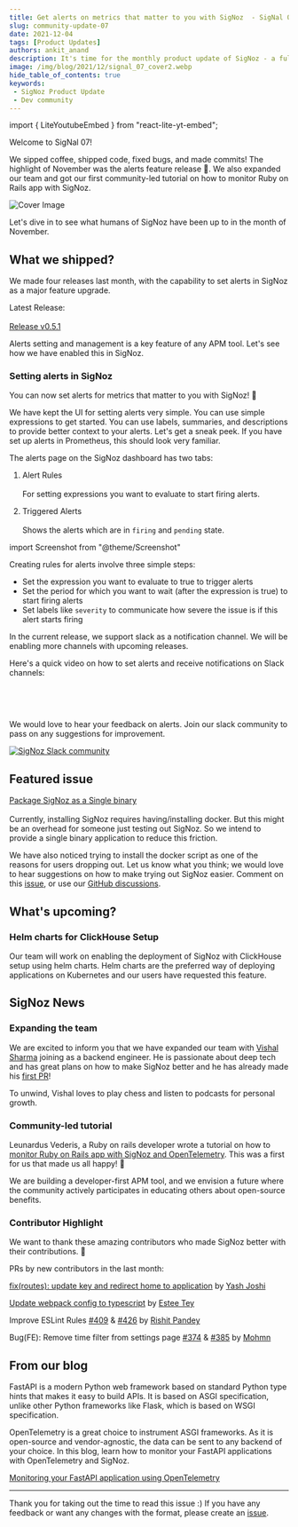 ```yaml
---
title: Get alerts on metrics that matter to you with SigNoz  - SigNal 07
slug: community-update-07
date: 2021-12-04
tags: [Product Updates]
authors: ankit_anand
description: It's time for the monthly product update of SigNoz - a full-stack open-source APM tool. Find out what we've been upto at SigNoz during November, 2021.
image: /img/blog/2021/12/signal_07_cover2.webp
hide_table_of_contents: true
keywords:
 - SigNoz Product Update
 - Dev community
---
```


import { LiteYoutubeEmbed } from "react-lite-yt-embed";

<head>
  <link rel="canonical" href="https://signoz.io/blog/community-update-07/"/>
</head>

Welcome to SigNal 07!

We sipped coffee, shipped code, fixed bugs, and made commits! The highlight of November was the alerts feature release 🔔. We also expanded our team and got our first community-led tutorial on how to monitor Ruby on Rails app with SigNoz.

<!--truncate-->

![Cover Image](/img/blog/2021/12/signal_07_cover2.webp)

Let's dive in to see what humans of SigNoz have been up to in the month of November.

## What we shipped?
We made four releases last month, with the capability to set alerts in SigNoz as a major feature upgrade.

Latest Release:<br></br>
[Release v0.5.1](https://github.com/SigNoz/signoz/releases/tag/v0.5.1)

Alerts setting and management is a key feature of any APM tool. Let's see how we have enabled this in SigNoz.

### Setting alerts in SigNoz
You can now set alerts for metrics that matter to you with SigNoz! 🎉 

We have kept the UI for setting alerts very simple. You can use simple expressions to get started. You can use labels, summaries, and descriptions to provide better context to your alerts. Let's get a sneak peek. If you have set up alerts in Prometheus, this should look very familiar.

The alerts page on the SigNoz dashboard has two tabs:
1. Alert Rules<br></br>
   For setting expressions you want to evaluate to start firing alerts.

2. Triggered Alerts<br></br>
   Shows the alerts which are in `firing` and `pending` state.

import Screenshot from "@theme/Screenshot"

<Screenshot
   alt="Alerts page on SigNoz dashboard"
   height={500}
   src="/img/blog/2021/12/alerts_snapshot.webp"
   title="Alerts page on SigNoz dashboard"
   width={700}
/>

Creating rules for alerts involve three simple steps:
- Set the expression you want to evaluate to true to trigger alerts
- Set the period for which you want to wait (after the expression is true) to start firing alerts
- Set labels like `severity` to communicate how severe the issue is if this alert starts firing

<Screenshot
   alt="Setting alerts is easy with expressions."
   height={500}
   src="/img/blog/2021/12/setting_alerts.webp"
   title="Setting alerts is easy with expressions."
   width={700}
/>

In the current release, we support slack as a notification channel. We will be enabling more channels with upcoming releases.

Here's a quick video on how to set alerts and receive notifications on Slack channels:

<p>&nbsp;</p>

<LiteYoutubeEmbed id="HBLtC3UKpmA" mute={false} />

<p>&nbsp;</p>

We would love to hear your feedback on alerts. Join our slack community to pass on any suggestions for improvement.

[![SigNoz Slack community](/img/blog/common/join_slack_cta.webp)](https://signoz.io/slack)

## Featured issue
[Package SigNoz as a Single binary](https://github.com/SigNoz/signoz/issues/392)<br></br>
Currently, installing SigNoz requires having/installing docker. But this might be an overhead for someone just testing out SigNoz. So we intend to provide a single binary application to reduce this friction.

We have also noticed trying to install the docker script as one of the reasons for users dropping out. Let us know what you think; we would love to hear suggestions on how to make trying out SigNoz easier. Comment on this [issue](https://github.com/SigNoz/signoz/issues/392), or use our [GitHub discussions](https://github.com/SigNoz/signoz/discussions).

## What's upcoming?
### Helm charts for ClickHouse Setup
Our team will work on enabling the deployment of SigNoz with ClickHouse setup using helm charts. Helm charts are the preferred way of deploying applications on Kubernetes and our users have requested this feature.

## SigNoz News
### Expanding the team
We are excited to inform you that we have expanded our team with [Vishal Sharma](https://www.linkedin.com/in/makeavish/) joining as a backend engineer. He is passionate about deep tech and has great plans on how to make SigNoz better and he has already made his [first PR](https://github.com/SigNoz/signoz/pull/429)!

To unwind, Vishal loves to play chess and listen to podcasts for personal growth.

### Community-led tutorial
Leunardus Vederis, a Ruby on rails developer wrote a tutorial on how to [monitor Ruby on Rails app with SigNoz and OpenTelemetry](https://medium.com/@leunardus.vederis714/monitor-your-ruby-on-rails-app-using-signoz-opentelemetry-b59578f3b252). This was a first for us that made us all happy! 🥳

We are building a developer-first APM tool, and we envision a future where the community actively participates in educating others about open-source benefits.

### Contributor Highlight
We want to thank these amazing contributors who made SigNoz better with their contributions. 🤗

PRs by new contributors in the last month:

[fix(routes): update key and redirect home to application](https://github.com/SigNoz/signoz/pull/342) by [Yash Joshi](https://github.com/jyash97)

[Update webpack config to typescript](https://github.com/SigNoz/signoz/pull/334) by [Estee Tey](https://github.com/lyqht)

Improve ESLint Rules [#409](https://github.com/SigNoz/signoz/issues/409) & [#426](https://github.com/SigNoz/signoz/pull/426) by [Rishit Pandey](https://github.com/genzyy)

Bug(FE): Remove time filter from settings page [#374](https://github.com/SigNoz/signoz/issues/374) & [#385](https://github.com/SigNoz/signoz/pull/385) by [Mohmn](https://github.com/Mohmn)


## From our blog
FastAPI is a modern Python web framework based on standard Python type hints that makes it easy to build APIs. It is based on ASGI specification, unlike other Python frameworks like Flask, which is based on WSGI specification.

OpenTelemetry is a great choice to instrument ASGI frameworks. As it is open-source and vendor-agnostic, the data can be sent to any backend of your choice. In this blog, learn how to monitor your FastAPI applications with OpenTelemetry and SigNoz.

[Monitoring your FastAPI application using OpenTelemetry](https://signoz.io/blog/opentelemetry-fastapi/)

---
Thank you for taking out the time to read this issue :) If you have any feedback or want any changes with the format, please create an [issue](https://github.com/SigNoz/signoz/issues).

